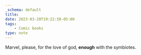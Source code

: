 ```yaml
---
_schema: default
title:
date: 2023-03-20T19:22:50-05:00
tags:
    - Comic books
type: note
---
```

Marvel, please, for the love of god, **enough** with the symbiotes.